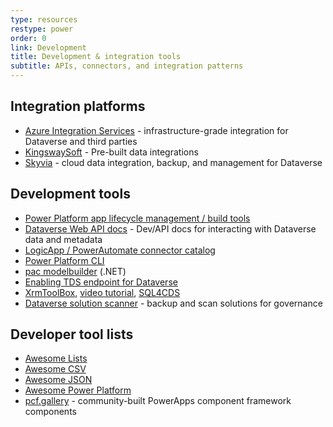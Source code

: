 ```yaml
---
type: resources
restype: power
order: 0
link: Development
title: Development & integration tools
subtitle: APIs, connectors, and integration patterns
---
```


## Integration platforms

* [Azure Integration Services](https://www.youtube.com/watch?v=sbqhJsWhKAs) - infrastructure-grade integration for Dataverse and third parties
* [KingswaySoft](https://www.kingswaysoft.com/) - Pre-built data integrations
* [Skyvia](https://skyvia.com/) - cloud data integration, backup, and management for Dataverse

## Development tools

* [Power Platform app lifecycle management / build tools](https://learn.microsoft.com/power-platform/alm/)
* [Dataverse Web API docs](https://learn.microsoft.com/power-apps/developer/data-platform/webapi/) - Dev/API docs for interacting with Dataverse data and metadata
* [LogicApp / PowerAutomate connector catalog](https://learn.microsoft.com/connectors/connector-reference/)
* [Power Platform CLI](https://learn.microsoft.com/power-platform/developer/cli/introduction)
* [pac modelbuilder](https://learn.microsoft.com/power-platform/developer/cli/reference/modelbuilder) (.NET)
* [Enabling TDS endpoint for Dataverse](https://learn.microsoft.com/power-apps/developer/data-platform/dataverse-sql-query)
* [XrmToolBox](https://www.xrmtoolbox.com/), [video tutorial](https://www.youtube.com/playlist?list=PL0Pd0TO9GnXhGdFwVRb1wfYRGuS4CVmcA), [SQL4CDS](https://markcarrington.dev/sql-4-cds/)
* [Dataverse solution scanner](https://github.com/alirobe/dataverse-solution-scanner) - backup and scan solutions for governance

## Developer tool lists

* [Awesome Lists](https://github.com/sindresorhus/awesome)
* [Awesome CSV](https://github.com/secretGeek/AwesomeCSV)
* [Awesome JSON](https://github.com/burningtree/awesome-json)
* [Awesome Power Platform](https://github.com/Power-Maverick/awesome-power-platform)
* [pcf.gallery](https://pcf.gallery/) - community-built PowerApps component framework components
